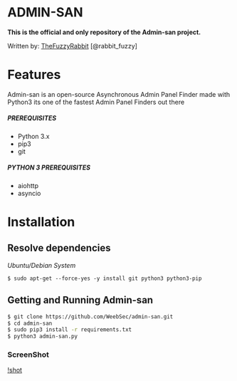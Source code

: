 # ADMIN-SAN
**This is the official and only repository of the Admin-san project.**

Written by: [TheFuzzyRabbit](https://github.com/FuzzyRabbit) [@rabbit_fuzzy]

# Features
Admin-san is an open-source Asynchronous Admin Panel Finder made with Python3
its one of the fastest Admin Panel Finders out there


##### PREREQUISITES
* Python 3.x 
* pip3
* git

##### PYTHON 3 PREREQUISITES
* aiohttp
* asyncio

# Installation
## Resolve dependencies
*Ubuntu/Debian System*
```
$ sudo apt-get --force-yes -y install git python3 python3-pip
```

## Getting and Running Admin-san
```sh
$ git clone https://github.com/WeebSec/admin-san.git
$ cd admin-san
$ sudo pip3 install -r requirements.txt
$ python3 admin-san.py
```

### ScreenShot
[!shot](https://github.com/WeebSec/admin-san/blob/master/imgs/ss.png)




